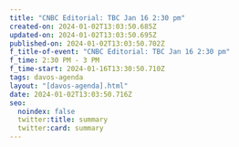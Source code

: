 ```yaml
---
title: "CNBC Editorial: TBC Jan 16 2:30 pm"
created-on: 2024-01-02T13:03:50.685Z
updated-on: 2024-01-02T13:03:50.695Z
published-on: 2024-01-02T13:03:50.702Z
f_title-of-event: "CNBC Editorial: TBC Jan 16 2:30 pm"
f_time: 2:30 PM - 3 PM
f_time-start: 2024-01-16T13:30:50.710Z
tags: davos-agenda
layout: "[davos-agenda].html"
date: 2024-01-02T13:03:50.716Z
seo:
  noindex: false
  twitter:title: summary
  twitter:card: summary
---
```


